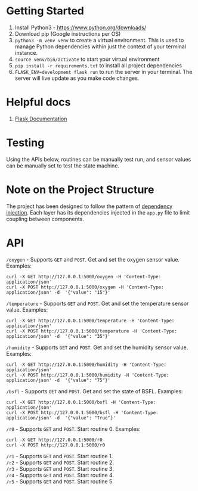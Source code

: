 # Getting Started 
1. Install Python3 - https://www.python.org/downloads/
2. Download pip (Google instructions per OS)
3. `python3 -m venv venv` to create a virtual environment. This is used to manage Python dependencies within just the context of your terminal instance. 
4. `source venv/bin/activate` to start your virtual environment 
5. `pip install -r requirements.txt` to install all project dependencies 
6. `FLASK_ENV=development flask run` to run the server in your terminal. The server will live update as you make code changes. 

# Helpful docs 
1. [Flask Documentation](https://flask.palletsprojects.com/en/2.0.x/)

# Testing
Using the APIs below, routines can be manually test run, and sensor values can be manually set to test the state machine.

# Note on the Project Structure 
The project has been designed to follow the pattern of [dependency injection](https://en.wikipedia.org/wiki/Dependency_injection). Each layer has its dependencies injected in the `app.py` file to limit coupling between components. 

# API
`/oxygen` - Supports `GET` and `POST`. Get and set the oxygen sensor value. Examples: 
```
curl -X GET http://127.0.0.1:5000/oxygen -H 'Content-Type: application/json' 
curl -X POST http://127.0.0.1:5000/oxygen -H 'Content-Type: application/json' -d  '{"value": "15"}'
```

`/temperature` - Supports `GET` and `POST`. Get and set the temperature sensor value. Examples: 
```
curl -X GET http://127.0.0.1:5000/temperature -H 'Content-Type: application/json' 
curl -X POST http://127.0.0.1:5000/temperature -H 'Content-Type: application/json' -d  '{"value": "35"}'
```

`/humidity` - Supports `GET` and `POST`. Get and set the humidity sensor value. Examples: 
```
curl -X GET http://127.0.0.1:5000/humidity -H 'Content-Type: application/json' 
curl -X POST http://127.0.0.1:5000/humidity -H 'Content-Type: application/json' -d  '{"value": "75"}'
```

`/bsfl` - Supports `GET` and `POST`. Get and set the state of BSFL. Examples: 
```
curl -X GET http://127.0.0.1:5000/bsfl -H 'Content-Type: application/json' 
curl -X POST http://127.0.0.1:5000/bsfl -H 'Content-Type: application/json' -d  '{"value": "True"}'
```

`/r0` - Supports `GET` and `POST`. Start routine 0. Examples: 
```
curl -X GET http://127.0.0.1:5000/r0 
curl -X POST http://127.0.0.1:5000/r0 
```

`/r1` - Supports `GET` and `POST`. Start routine 1.   
`/r2` - Supports `GET` and `POST`. Start routine 2.   
`/r3` - Supports `GET` and `POST`. Start routine 3.   
`/r4` - Supports `GET` and `POST`. Start routine 4.    
`/r5` - Supports `GET` and `POST`. Start routine 5.   
